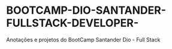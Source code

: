 # BOOTCAMP-DIO-SANTANDER-FULLSTACK-DEVELOPER-
Anotações e projetos do BootCamp Santander Dio - Full Stack

